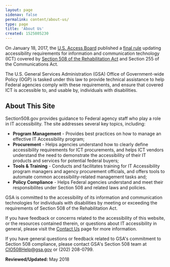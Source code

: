 ```yaml
---
layout: page
sidenav: false
permalink: content/about-us/
type: page
title: 'About Us'
created: 1525805230
---
```


On January 18, 2017, the [U.S. Access Board][1] published a [final rule][2] updating accessibility requirements for information and communication technology (ICT) covered by [Section 508 of the Rehabilitation Act][3] and Section 255 of the Communications Act.

The U.S. General Services Administration (GSA) Office of Government-wide Policy (OGP) is tasked under this law to provide technical assistance to help Federal agencies comply with these requirements, and ensure that covered ICT is accessible to, and usable by, individuals with disabilities.

## About This Site

Section508.gov provides guidance to Federal agency staff who play a role in IT accessibility. The site addresses several key topics, including:

  * <span class="bold"><b>Program Management</b></span> - Provides best practices on how to manage an effective IT Accessibility program;
  * <span class="bold"><b>Procurement</b></span> - Helps agencies understand how to clearly define accessibility requirements for ICT procurements, and helps ICT vendors understand the need to demonstrate the accessibility of their IT products and services for potential federal buyers;
  * <span class="bold"><b>Tools & Training</b></span> - Conducts and facilitates training for IT Accessibility program managers and agency procurement officials, and offers tools to automate common accessibility-related management tasks and;
  * <span class="bold"><b>Policy Compliance</b></span> - Helps Federal agencies understand and meet their responsibilites under Section 508 and related laws and policies.

GSA is committed to the accessibility of its information and communication technologies for individuals with disabilities by meeting or exceeding the requirements of Section 508 of the Rehabilitation Act.

If you have feedback or concerns related to the accessibility of this website, or the resources contained therein, or questions about IT accessibility in general, please visit the [Contact Us][4] page for more information.

If you have general questions or feedback related to GSA's commitment to Section 508 compliance, please contact GSA's Section 508 team at <CIO508Help@gsa.gov> or (202) 208-0799.

<span class="bold"><b>Reviewed/Updated: </b></span> May 2018

&nbsp;

 [1]: https://www.access-board.gov
 [2]: https://www.access-board.gov/guidelines-and-standards/communications-and-it/about-the-ict-refresh/final-rule
 [3]: https://www.access-board.gov/the-board/laws/rehabilitation-act-of-1973#508
 [4]: /contact-us